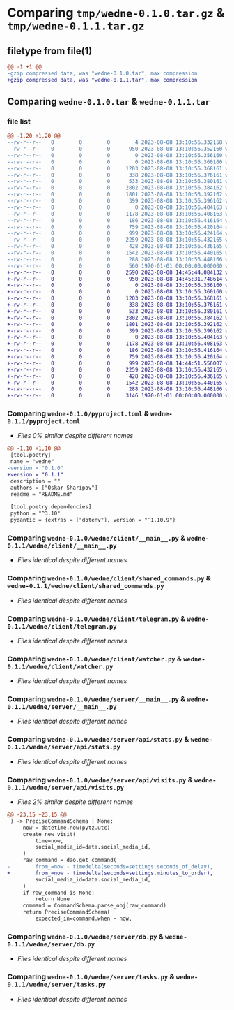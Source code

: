 # Comparing `tmp/wedne-0.1.0.tar.gz` & `tmp/wedne-0.1.1.tar.gz`

## filetype from file(1)

```diff
@@ -1 +1 @@
-gzip compressed data, was "wedne-0.1.0.tar", max compression
+gzip compressed data, was "wedne-0.1.1.tar", max compression
```

## Comparing `wedne-0.1.0.tar` & `wedne-0.1.1.tar`

### file list

```diff
@@ -1,20 +1,20 @@
--rw-r--r--   0        0        0        4 2023-08-08 13:10:56.332158 wedne-0.1.0/README.md
--rw-r--r--   0        0        0      950 2023-08-08 13:10:56.352160 wedne-0.1.0/pyproject.toml
--rw-r--r--   0        0        0        0 2023-08-08 13:10:56.356160 wedne-0.1.0/wedne/__init__.py
--rw-r--r--   0        0        0        0 2023-08-08 13:10:56.360160 wedne-0.1.0/wedne/client/__init__.py
--rw-r--r--   0        0        0     1203 2023-08-08 13:10:56.368161 wedne-0.1.0/wedne/client/__main__.py
--rw-r--r--   0        0        0      338 2023-08-08 13:10:56.376161 wedne-0.1.0/wedne/client/consts.py
--rw-r--r--   0        0        0      533 2023-08-08 13:10:56.380161 wedne-0.1.0/wedne/client/shared_commands.py
--rw-r--r--   0        0        0     2802 2023-08-08 13:10:56.384162 wedne-0.1.0/wedne/client/telegram.py
--rw-r--r--   0        0        0     1801 2023-08-08 13:10:56.392162 wedne-0.1.0/wedne/client/watcher.py
--rw-r--r--   0        0        0      399 2023-08-08 13:10:56.396162 wedne-0.1.0/wedne/commands.py
--rw-r--r--   0        0        0        0 2023-08-08 13:10:56.404163 wedne-0.1.0/wedne/server/__init__.py
--rw-r--r--   0        0        0     1178 2023-08-08 13:10:56.408163 wedne-0.1.0/wedne/server/__main__.py
--rw-r--r--   0        0        0      186 2023-08-08 13:10:56.416164 wedne-0.1.0/wedne/server/api/__init__.py
--rw-r--r--   0        0        0      759 2023-08-08 13:10:56.420164 wedne-0.1.0/wedne/server/api/stats.py
--rw-r--r--   0        0        0      999 2023-08-08 13:10:56.424164 wedne-0.1.0/wedne/server/api/visits.py
--rw-r--r--   0        0        0     2259 2023-08-08 13:10:56.432165 wedne-0.1.0/wedne/server/db.py
--rw-r--r--   0        0        0      428 2023-08-08 13:10:56.436165 wedne-0.1.0/wedne/server/settings.py
--rw-r--r--   0        0        0     1542 2023-08-08 13:10:56.440165 wedne-0.1.0/wedne/server/tasks.py
--rw-r--r--   0        0        0      288 2023-08-08 13:10:56.448166 wedne-0.1.0/wedne/utils.py
--rw-r--r--   0        0        0      560 1970-01-01 00:00:00.000000 wedne-0.1.0/PKG-INFO
+-rw-r--r--   0        0        0     2590 2023-08-08 14:45:44.084132 wedne-0.1.1/README.md
+-rw-r--r--   0        0        0      950 2023-08-08 14:45:31.748614 wedne-0.1.1/pyproject.toml
+-rw-r--r--   0        0        0        0 2023-08-08 13:10:56.356160 wedne-0.1.1/wedne/__init__.py
+-rw-r--r--   0        0        0        0 2023-08-08 13:10:56.360160 wedne-0.1.1/wedne/client/__init__.py
+-rw-r--r--   0        0        0     1203 2023-08-08 13:10:56.368161 wedne-0.1.1/wedne/client/__main__.py
+-rw-r--r--   0        0        0      338 2023-08-08 13:10:56.376161 wedne-0.1.1/wedne/client/consts.py
+-rw-r--r--   0        0        0      533 2023-08-08 13:10:56.380161 wedne-0.1.1/wedne/client/shared_commands.py
+-rw-r--r--   0        0        0     2802 2023-08-08 13:10:56.384162 wedne-0.1.1/wedne/client/telegram.py
+-rw-r--r--   0        0        0     1801 2023-08-08 13:10:56.392162 wedne-0.1.1/wedne/client/watcher.py
+-rw-r--r--   0        0        0      399 2023-08-08 13:10:56.396162 wedne-0.1.1/wedne/commands.py
+-rw-r--r--   0        0        0        0 2023-08-08 13:10:56.404163 wedne-0.1.1/wedne/server/__init__.py
+-rw-r--r--   0        0        0     1178 2023-08-08 13:10:56.408163 wedne-0.1.1/wedne/server/__main__.py
+-rw-r--r--   0        0        0      186 2023-08-08 13:10:56.416164 wedne-0.1.1/wedne/server/api/__init__.py
+-rw-r--r--   0        0        0      759 2023-08-08 13:10:56.420164 wedne-0.1.1/wedne/server/api/stats.py
+-rw-r--r--   0        0        0      999 2023-08-08 14:44:51.556007 wedne-0.1.1/wedne/server/api/visits.py
+-rw-r--r--   0        0        0     2259 2023-08-08 13:10:56.432165 wedne-0.1.1/wedne/server/db.py
+-rw-r--r--   0        0        0      428 2023-08-08 13:10:56.436165 wedne-0.1.1/wedne/server/settings.py
+-rw-r--r--   0        0        0     1542 2023-08-08 13:10:56.440165 wedne-0.1.1/wedne/server/tasks.py
+-rw-r--r--   0        0        0      288 2023-08-08 13:10:56.448166 wedne-0.1.1/wedne/utils.py
+-rw-r--r--   0        0        0     3146 1970-01-01 00:00:00.000000 wedne-0.1.1/PKG-INFO
```

### Comparing `wedne-0.1.0/pyproject.toml` & `wedne-0.1.1/pyproject.toml`

 * *Files 0% similar despite different names*

```diff
@@ -1,10 +1,10 @@
 [tool.poetry]
 name = "wedne"
-version = "0.1.0"
+version = "0.1.1"
 description = ""
 authors = ["Oskar Sharipov"]
 readme = "README.md"
 
 [tool.poetry.dependencies]
 python = "^3.10"
 pydantic = {extras = ["dotenv"], version = "^1.10.9"}
```

### Comparing `wedne-0.1.0/wedne/client/__main__.py` & `wedne-0.1.1/wedne/client/__main__.py`

 * *Files identical despite different names*

### Comparing `wedne-0.1.0/wedne/client/shared_commands.py` & `wedne-0.1.1/wedne/client/shared_commands.py`

 * *Files identical despite different names*

### Comparing `wedne-0.1.0/wedne/client/telegram.py` & `wedne-0.1.1/wedne/client/telegram.py`

 * *Files identical despite different names*

### Comparing `wedne-0.1.0/wedne/client/watcher.py` & `wedne-0.1.1/wedne/client/watcher.py`

 * *Files identical despite different names*

### Comparing `wedne-0.1.0/wedne/server/__main__.py` & `wedne-0.1.1/wedne/server/__main__.py`

 * *Files identical despite different names*

### Comparing `wedne-0.1.0/wedne/server/api/stats.py` & `wedne-0.1.1/wedne/server/api/stats.py`

 * *Files identical despite different names*

### Comparing `wedne-0.1.0/wedne/server/api/visits.py` & `wedne-0.1.1/wedne/server/api/visits.py`

 * *Files 2% similar despite different names*

```diff
@@ -23,15 +23,15 @@
 ) -> PreciseCommandSchema | None:
     now = datetime.now(pytz.utc)
     create_new_visit(
         time=now,
         social_media_id=data.social_media_id,
     )
     raw_command = dao.get_command(
-        from_=now - timedelta(seconds=settings.seconds_of_delay),
+        from_=now - timedelta(seconds=settings.minutes_to_order),
         social_media_id=data.social_media_id,
     )
     if raw_command is None:
         return None
     command = CommandSchema.parse_obj(raw_command)
     return PreciseCommandSchema(
         expected_in=command.when - now,
```

### Comparing `wedne-0.1.0/wedne/server/db.py` & `wedne-0.1.1/wedne/server/db.py`

 * *Files identical despite different names*

### Comparing `wedne-0.1.0/wedne/server/tasks.py` & `wedne-0.1.1/wedne/server/tasks.py`

 * *Files identical despite different names*


